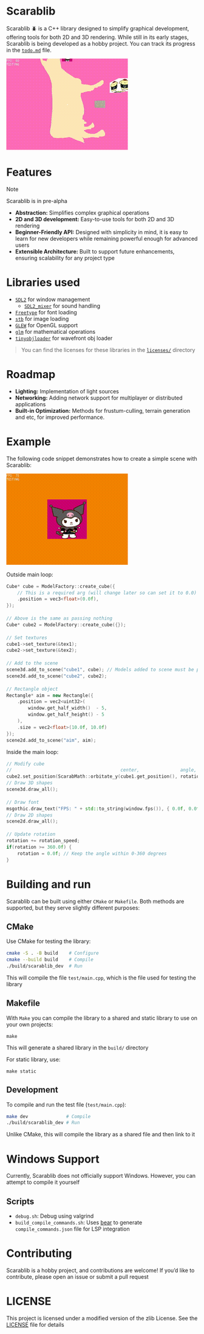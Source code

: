 # Scarablib
Scarablib 🪲 is a C++ library designed to simplify graphical development, offering tools for both 2D and 3D rendering. While still in its early stages, Scarablib is being developed as a hobby project. You can track its progress in the [`todo.md`](doc/todo.md) file.

<!-- See [examples/](examples/) to check some features (**note:** not all features have examples yet) -->

![showcase](medias/showcase.gif)

# Features
> [!NOTE]
> Scarablib is in pre-alpha

- **Abstraction:** Simplifies complex graphical operations
- **2D and 3D development:** Easy-to-use tools for both 2D and 3D rendering
- **Beginner-Friendly API:** Designed with simplicity in mind, it is easy to learn for new developers while remaining powerful enough for advanced users
- **Extensible Architecture:** Built to support future enhancements, ensuring scalability for any project type

# Libraries used
- [`SDL2`](https://www.libsdl.org/) for window management
	+ [`SDL2_mixer`](https://www.libsdl.org/projects/mixer/) for sound handling
- [`Freetype`](http://freetype.org/) for font loading
- [`stb`](https://github.com/nothings/stb/tree/master) for image loading
- [`GLEW`](https://glew.sourceforge.net/) for OpenGL support
- [`glm`](https://github.com/g-truc/glm) for mathematical operations
- [`tinyobjloader`](https://github.com/tinyobjloader/tinyobjloader) for wavefront obj loader

>You can find the licenses for these libraries in the [`licenses/`](licenses/) directory

# Roadmap
- **Lighting:** Implementation of light sources
- **Networking:** Adding network support for multiplayer or distributed applications
- **Built-in Optimization:** Methods for frustum-culling, terrain generation and etc, for improved performance.

# Example
The following code snippet demonstrates how to create a simple scene with Scarablib:

![example.gif](medias/example.gif)

Outside main loop:
```cpp
Cube* cube = ModelFactory::create_cube({
	// This is a required arg (will change later so can set it to 0.0)
	.position = vec3<float>(0.0f),
});

// Above is the same as passing nothing
Cube* cube2 = ModelFactory::create_cube({});

// Set textures
cube1->set_texture(&tex1);
cube2->set_texture(&tex2);

// Add to the scene
scene3d.add_to_scene("cube1", cube); // Models added to scene must be pointers (this will be automatically deleted)
scene3d.add_to_scene("cube2", cube2);

// Rectangle object
Rectangle* aim = new Rectangle({
	.position = vec2<uint32>(
		window.get_half_width()  - 5,
		window.get_half_height() - 5
	),
	.size = vec2<float>(10.0f, 10.0f)
});
scene2d.add_to_scene("aim", aim);
```

Inside the main loop:
```cpp
// Modify cube
//                                        center,               angle, radius
cube2.set_position(ScarabMath::orbitate_y(cube1.get_position(), rotation, 2.0f));
// Draw 3D shapes
scene3d.draw_all();

// Draw font
msgothic.draw_text("FPS: " + std::to_string(window.fps()), { 0.0f, 0.0f });
// Draw 2D shapes
scene2d.draw_all();

// Update rotation
rotation += rotation_speed;
if(rotation >= 360.0f) {
	rotation = 0.0f; // Keep the angle within 0-360 degrees
}
```



# Building and run
Scarablib can be built using either `CMake` or `Makefile`. Both methods are supported, but they serve slightly different purposes:

## CMake
Use CMake for testing the library:
```sh
cmake -S . -B build    # Configure
cmake --build build    # Compile
./build/scarablib_dev  # Run
```

This will compile the file `test/main.cpp`, which is the file used for testing the library

## Makefile
With `Make` you can compile the library to a shared and static library to use on your own projects:
```
make
```

This will generate a shared library in the `build/` directory

For static library, use:
```
make static
```

## Development
To compile and run the test file (`test/main.cpp`):
```sh
make dev              # Compile
./build/scarablib_dev # Run
```

Unlike CMake, this will compile the library as a shared file and then link to it

# Windows Support
Currently, Scarablib does not officially support Windows. However, you can attempt to compile it yourself

## Scripts
<!-- - `compile_and_run.sh`: Uses `make` to compile and run -->
- `debug.sh`: Debug using valgrind
- `build_compile_commands.sh`: Uses [bear](https://github.com/rizsotto/Bear) to generate `compile_commands.json` file for LSP integration


# Contributing
Scarablib is a hobby project, and contributions are welcome! If you’d like to contribute, please open an issue or submit a pull request

# LICENSE
This project is licensed under a modified version of the zlib License. See the [LICENSE](LICENSE) file for details

<!-- # Inspirations -->
<!-- gunslinger -->
<!-- rayllib -->
